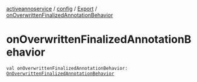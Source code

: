 [activeannoservice](../../index.md) / [config](../index.md) / [Export](index.md) / [onOverwrittenFinalizedAnnotationBehavior](./on-overwritten-finalized-annotation-behavior.md)

# onOverwrittenFinalizedAnnotationBehavior

`val onOverwrittenFinalizedAnnotationBehavior: `[`OnOverwrittenFinalizedAnnotationBehavior`](../-on-overwritten-finalized-annotation-behavior/index.md)